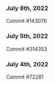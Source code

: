 ### July 8th, 2022

Commit #143076

### July 5th, 2022

Commit #314353


### July 4th, 2022

Commit #72281
